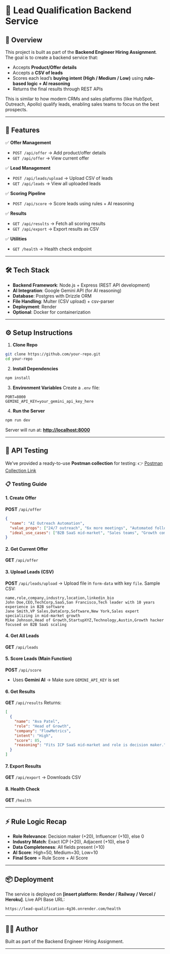 
# 🚀 Lead Qualification Backend Service

## 📌 Overview

This project is built as part of the **Backend Engineer Hiring Assignment**.
The goal is to create a backend service that:

* Accepts **Product/Offer details**
* Accepts a **CSV of leads**
* Scores each lead’s **buying intent (High / Medium / Low)** using **rule-based logic + AI reasoning**
* Returns the final results through REST APIs

This is similar to how modern CRMs and sales platforms (like HubSpot, Outreach, Apollo) qualify leads, enabling sales teams to focus on the best prospects.

---

## 🎯 Features

✅ **Offer Management**

* `POST /api/offer` → Add product/offer details
* `GET /api/offer` → View current offer

✅ **Lead Management**

* `POST /api/leads/upload` → Upload CSV of leads
* `GET /api/leads` → View all uploaded leads

✅ **Scoring Pipeline**

* `POST /api/score` → Score leads using rules + AI reasoning

✅ **Results**

* `GET /api/results` → Fetch all scoring results
* `GET /api/export` → Export results as CSV

✅ **Utilities**

* `GET /health` → Health check endpoint

---

## 🛠️ Tech Stack

* **Backend Framework**: Node.js + Express (REST API development)
* **AI Integration**: Google Gemini API (for AI reasoning)
* **Database**: Postgres with Drizzle ORM
* **File Handling**: Multer (CSV upload) + csv-parser
* **Deployment**: Render
* **Optional**: Docker for containerization

---

## ⚙️ Setup Instructions

1. **Clone Repo**

```bash
git clone https://github.com/your-repo.git
cd your-repo
```

2. **Install Dependencies**

```bash
npm install
```

3. **Environment Variables**
   Create a `.env` file:

```
PORT=8000
GEMINI_API_KEY=your_gemini_api_key_here
```

4. **Run the Server**

```bash
npm run dev
```

Server will run at: **[http://localhost:8000](http://localhost:8000)**

---

## 🧪 API Testing

We’ve provided a ready-to-use **Postman collection** for testing:
👉 [Postman Collection Link](https://.postman.co/workspace/My-Workspace~beecabe3-57b0-450b-896e-a812dcfdd182/collection/44508653-aaf63673-9198-450a-9adc-1e9c32f6718f?action=share&creator=44508653&active-environment=44508653-619a9e74-9ba3-4f6d-9168-68e419f56981)

### 📋 Testing Guide

#### 1. Create Offer

**POST** `/api/offer`

```json
{
  "name": "AI Outreach Automation",
  "value_props": ["24/7 outreach", "6x more meetings", "Automated follow-ups"],
  "ideal_use_cases": ["B2B SaaS mid-market", "Sales teams", "Growth companies"]
}
```

#### 2. Get Current Offer

**GET** `/api/offer`

#### 3. Upload Leads (CSV)

**POST** `/api/leads/upload` → Upload file in `form-data` with key `file`.
Sample CSV:

```csv
name,role,company,industry,location,linkedin_bio
John Doe,CEO,TechCorp,SaaS,San Francisco,Tech leader with 10 years experience in B2B software
Jane Smith,VP Sales,DataCorp,Software,New York,Sales expert specializing in mid-market growth
Mike Johnson,Head of Growth,StartupXYZ,Technology,Austin,Growth hacker focused on B2B SaaS scaling
```

#### 4. Get All Leads

**GET** `/api/leads`

#### 5. Score Leads (Main Function)

**POST** `/api/score`

* Uses **Gemini AI** → Make sure `GEMINI_API_KEY` is set

#### 6. Get Results

**GET** `/api/results`
Returns:

```json
[
  {
    "name": "Ava Patel",
    "role": "Head of Growth",
    "company": "FlowMetrics",
    "intent": "High",
    "score": 85,
    "reasoning": "Fits ICP SaaS mid-market and role is decision maker."
  }
]
```

#### 7. Export Results

**GET** `/api/export` → Downloads CSV

#### 8. Health Check

**GET** `/health`

---

## ⚡ Rule Logic Recap

* **Role Relevance**: Decision maker (+20), Influencer (+10), else 0
* **Industry Match**: Exact ICP (+20), Adjacent (+10), else 0
* **Data Completeness**: All fields present (+10)
* **AI Score**: High=50, Medium=30, Low=10
* **Final Score** = Rule Score + AI Score

---

## 📦 Deployment

The service is deployed on **[insert platform: Render / Railway / Vercel / Heroku]**.
Live API Base URL:

```
https://lead-qualification-4g36.onrender.com/health
```

---

## 🧑‍💻 Author

Built as part of the Backend Engineer Hiring Assignment.

---
